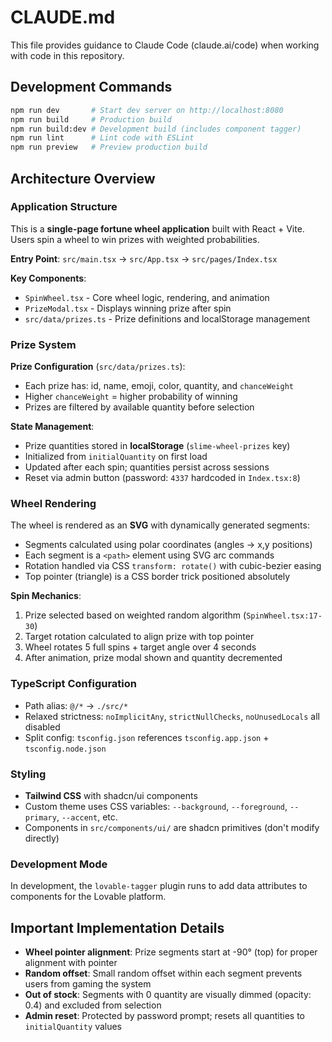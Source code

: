 # CLAUDE.md

This file provides guidance to Claude Code (claude.ai/code) when working with code in this repository.

## Development Commands

```sh
npm run dev       # Start dev server on http://localhost:8080
npm run build     # Production build
npm run build:dev # Development build (includes component tagger)
npm run lint      # Lint code with ESLint
npm run preview   # Preview production build
```

## Architecture Overview

### Application Structure

This is a **single-page fortune wheel application** built with React + Vite. Users spin a wheel to win prizes with weighted probabilities.

**Entry Point**: `src/main.tsx` → `src/App.tsx` → `src/pages/Index.tsx`

**Key Components**:
- `SpinWheel.tsx` - Core wheel logic, rendering, and animation
- `PrizeModal.tsx` - Displays winning prize after spin
- `src/data/prizes.ts` - Prize definitions and localStorage management

### Prize System

**Prize Configuration** (`src/data/prizes.ts`):
- Each prize has: id, name, emoji, color, quantity, and `chanceWeight`
- Higher `chanceWeight` = higher probability of winning
- Prizes are filtered by available quantity before selection

**State Management**:
- Prize quantities stored in **localStorage** (`slime-wheel-prizes` key)
- Initialized from `initialQuantity` on first load
- Updated after each spin; quantities persist across sessions
- Reset via admin button (password: `4337` hardcoded in `Index.tsx:8`)

### Wheel Rendering

The wheel is rendered as an **SVG** with dynamically generated segments:
- Segments calculated using polar coordinates (angles → x,y positions)
- Each segment is a `<path>` element using SVG arc commands
- Rotation handled via CSS `transform: rotate()` with cubic-bezier easing
- Top pointer (triangle) is a CSS border trick positioned absolutely

**Spin Mechanics**:
1. Prize selected based on weighted random algorithm (`SpinWheel.tsx:17-30`)
2. Target rotation calculated to align prize with top pointer
3. Wheel rotates 5 full spins + target angle over 4 seconds
4. After animation, prize modal shown and quantity decremented

### TypeScript Configuration

- Path alias: `@/*` → `./src/*`
- Relaxed strictness: `noImplicitAny`, `strictNullChecks`, `noUnusedLocals` all disabled
- Split config: `tsconfig.json` references `tsconfig.app.json` + `tsconfig.node.json`

### Styling

- **Tailwind CSS** with shadcn/ui components
- Custom theme uses CSS variables: `--background`, `--foreground`, `--primary`, `--accent`, etc.
- Components in `src/components/ui/` are shadcn primitives (don't modify directly)

### Development Mode

In development, the `lovable-tagger` plugin runs to add data attributes to components for the Lovable platform.

## Important Implementation Details

- **Wheel pointer alignment**: Prize segments start at -90° (top) for proper alignment with pointer
- **Random offset**: Small random offset within each segment prevents users from gaming the system
- **Out of stock**: Segments with 0 quantity are visually dimmed (opacity: 0.4) and excluded from selection
- **Admin reset**: Protected by password prompt; resets all quantities to `initialQuantity` values
